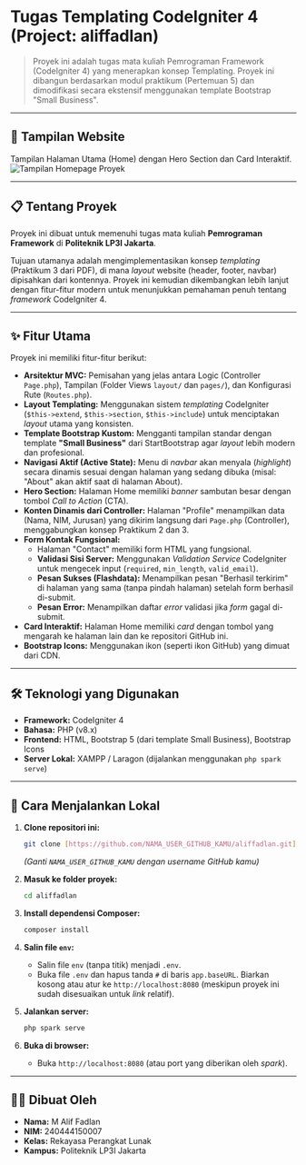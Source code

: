 # Tugas Templating CodeIgniter 4 (Project: aliffadlan)

> Proyek ini adalah tugas mata kuliah Pemrograman Framework (CodeIgniter 4) yang menerapkan konsep Templating. Proyek ini dibangun berdasarkan modul praktikum (Pertemuan 5) dan dimodifikasi secara ekstensif menggunakan template Bootstrap "Small Business".

---

## 📸 Tampilan Website

Tampilan Halaman Utama (Home) dengan Hero Section dan Card Interaktif.
![Tampilan Homepage Proyek](https://github.com/user-attachments/assets/01c7443d-4b71-46c4-a810-467a5be1653d)

---

## 📋 Tentang Proyek

Proyek ini dibuat untuk memenuhi tugas mata kuliah **Pemrograman Framework** di **Politeknik LP3I Jakarta**.

Tujuan utamanya adalah mengimplementasikan konsep _templating_ (Praktikum 3 dari PDF), di mana _layout_ website (header, footer, navbar) dipisahkan dari kontennya. Proyek ini kemudian dikembangkan lebih lanjut dengan fitur-fitur modern untuk menunjukkan pemahaman penuh tentang _framework_ CodeIgniter 4.

---

## ✨ Fitur Utama

Proyek ini memiliki fitur-fitur berikut:

- **Arsitektur MVC:** Pemisahan yang jelas antara Logic (Controller `Page.php`), Tampilan (Folder Views `layout/` dan `pages/`), dan Konfigurasi Rute (`Routes.php`).
- **Layout Templating:** Menggunakan sistem _templating_ CodeIgniter (`$this->extend`, `$this->section`, `$this->include`) untuk menciptakan _layout_ utama yang konsisten.
- **Template Bootstrap Kustom:** Mengganti tampilan standar dengan template **"Small Business"** dari StartBootstrap agar _layout_ lebih modern dan profesional.
- **Navigasi Aktif (Active State):** Menu di _navbar_ akan menyala (_highlight_) secara dinamis sesuai dengan halaman yang sedang dibuka (misal: "About" akan aktif saat di halaman About).
- **Hero Section:** Halaman Home memiliki _banner_ sambutan besar dengan tombol _Call to Action_ (CTA).
- **Konten Dinamis dari Controller:** Halaman "Profile" menampilkan data (Nama, NIM, Jurusan) yang dikirim langsung dari `Page.php` (Controller), menggabungkan konsep Praktikum 2 dan 3.
- **Form Kontak Fungsional:**
  - Halaman "Contact" memiliki form HTML yang fungsional.
  - **Validasi Sisi Server:** Menggunakan _Validation Service_ CodeIgniter untuk mengecek input (`required`, `min_length`, `valid_email`).
  - **Pesan Sukses (Flashdata):** Menampilkan pesan "Berhasil terkirim" di halaman yang sama (tanpa pindah halaman) setelah form berhasil di-submit.
  - **Pesan Error:** Menampilkan daftar _error_ validasi jika _form_ gagal di-submit.
- **Card Interaktif:** Halaman Home memiliki _card_ dengan tombol yang mengarah ke halaman lain dan ke repositori GitHub ini.
- **Bootstrap Icons:** Menggunakan ikon (seperti ikon GitHub) yang dimuat dari CDN.

---

## 🛠️ Teknologi yang Digunakan

- **Framework:** CodeIgniter 4
- **Bahasa:** PHP (v8.x)
- **Frontend:** HTML, Bootstrap 5 (dari template Small Business), Bootstrap Icons
- **Server Lokal:** XAMPP / Laragon (dijalankan menggunakan `php spark serve`)

---

## 🚀 Cara Menjalankan Lokal

1.  **Clone repositori ini:**

    ```bash
    git clone [https://github.com/NAMA_USER_GITHUB_KAMU/aliffadlan.git](https://github.com/NAMA_USER_GITHUB_KAMU/aliffadlan.git)
    ```

    _(Ganti `NAMA_USER_GITHUB_KAMU` dengan username GitHub kamu)_

2.  **Masuk ke folder proyek:**

    ```bash
    cd aliffadlan
    ```

3.  **Install dependensi Composer:**

    ```bash
    composer install
    ```

4.  **Salin file `env`:**

    - Salin file `env` (tanpa titik) menjadi `.env`.
    - Buka file `.env` dan hapus tanda `#` di baris `app.baseURL`. Biarkan kosong atau atur ke `http://localhost:8080` (meskipun proyek ini sudah disesuaikan untuk _link_ relatif).

5.  **Jalankan server:**

    ```bash
    php spark serve
    ```

6.  **Buka di browser:**
    - Buka `http://localhost:8080` (atau port yang diberikan oleh _spark_).

---

## 👨‍💻 Dibuat Oleh

- **Nama:** M Alif Fadlan
- **NIM:** 240444150007
- **Kelas:** Rekayasa Perangkat Lunak
- **Kampus:** Politeknik LP3I Jakarta
